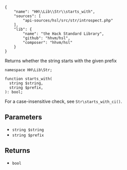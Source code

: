 ``` yamlmeta
{
    "name": "HH\\Lib\\Str\\starts_with",
    "sources": [
        "api-sources/hsl/src/str/introspect.php"
    ],
    "lib": {
        "name": "the Hack Standard Library",
        "github": "hhvm/hsl",
        "composer": "hhvm/hsl"
    }
}
```




Returns whether the string starts with the given prefix




``` Hack
namespace HH\Lib\Str;

function starts_with(
  string $string,
  string $prefix,
): bool;
```




For a case-insensitive check, see ` Str\starts_with_ci() `.




## Parameters




+ ` string $string `
+ ` string $prefix `




## Returns




* ` bool `
<!-- HHAPIDOC -->
